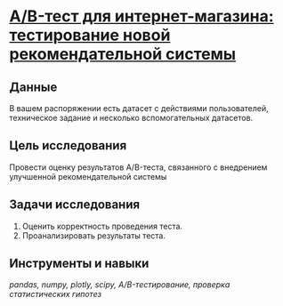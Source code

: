 # [А/B-тест для интернет-магазина: тестирование новой рекомендательной системы](https://github.com/polina-mokretsova/portfolio/blob/main/ab_test_new_feature/ab_test_new_feature.ipynb)

## Данные 
В вашем распоряжении есть датасет с действиями пользователей, техническое задание и несколько вспомогательных датасетов.

## Цель исследования
Провести оценку результатов A/B-теста, связанного с внедрением улучшенной рекомендательной системы

## Задачи исследования
1. Оценить корректность проведения теста.
2. Проанализировать результаты теста.

## Инструменты и навыки
*pandas, numpy, plotly, scipy, A/B-тестирование, проверка статистических гипотез*
